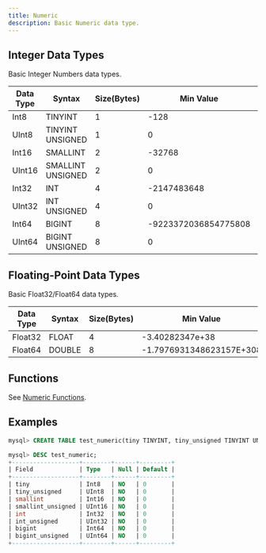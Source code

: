 ```yaml
---
title: Numeric
description: Basic Numeric data type.
---
```


## Integer Data Types

Basic Integer Numbers data types.

| Data Type | Syntax               | Size(Bytes)      | Min Value              | Max Value   |
| ----------|----------------------| --------- | ---------------------- | ----------- |
| Int8      | TINYINT              | 1 |  -128                  |  127        
| UInt8     | TINYINT UNSIGNED     | 1 |  0                     |  255
| Int16     | SMALLINT             | 2 |  -32768                |  32767
| UInt16    | SMALLINT UNSIGNED    | 2 |  0                     |  65535
| Int32     | INT                  | 4 |  -2147483648           |  2147483647
| UInt32    | INT UNSIGNED         | 4 |  0                     |  4294967295
| Int64     | BIGINT               | 8 |  -9223372036854775808  |  9223372036854775807
| UInt64    | BIGINT UNSIGNED      | 8 |  0                     |  18446744073709551615

## Floating-Point Data Types

Basic Float32/Float64 data types.

| Data Type  | Syntax    | Size(Bytes)    |  Min Value                |  Max Value |
| -----------|-----------| ------- |  ------------------------ |------------
| Float32    |  FLOAT    | 4 |  -3.40282347e+38          | 3.40282347e+38
| Float64    |  DOUBLE   | 8 |  -1.7976931348623157E+308 | 1.7976931348623157E+308

## Functions

See [Numeric Functions](/doc/reference/functions/numeric-functions).

## Examples

```sql
mysql> CREATE TABLE test_numeric(tiny TINYINT, tiny_unsigned TINYINT UNSIGNED, smallint SMALLINT, smallint_unsigned SMALLINT UNSIGNED, int INT, int_unsigned INT UNSIGNED, bigint BIGINT, bigint_unsigned BIGINT UNSIGNED);

mysql> DESC test_numeric;
+-------------------+--------+------+---------+
| Field             | Type   | Null | Default |
+-------------------+--------+------+---------+
| tiny              | Int8   | NO   | 0       |
| tiny_unsigned     | UInt8  | NO   | 0       |
| smallint          | Int16  | NO   | 0       |
| smallint_unsigned | UInt16 | NO   | 0       |
| int               | Int32  | NO   | 0       |
| int_unsigned      | UInt32 | NO   | 0       |
| bigint            | Int64  | NO   | 0       |
| bigint_unsigned   | UInt64 | NO   | 0       |
+-------------------+--------+------+---------+
```


